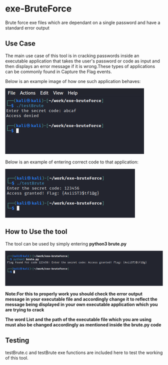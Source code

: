 # exe-BruteForce
Brute force exe files which are dependant on a single password and have a standard error output


## Use Case
The main use case of this tool is in cracking passwords inside an executable application that takes the user's password or code as input and then displays an error message if it is wrong.These types of applications can be commonly found in Capture the Flag events.

Below is an example image of how one such application behaves:

![](Screenshots/ss1.PNG)

Below is an example of entering correct code to that application:

![](Screenshots/ss2.PNG)


## How to Use the tool

The tool can be used by simply entering **python3 brute.py** 

![](Screenshots/ss3.PNG)

**Note:For this to properly work you should check the error output message in your executable file and   accordingly change it to reflect the message being displayed in your own executable application which you are trying to crack**

**The word List and the path of the executable file which you are using must also be changed accordingly as mentioned inside the brute.py code**

## Testing

testBrute.c and testBrute exe functions are included here to test the working of this tool.
